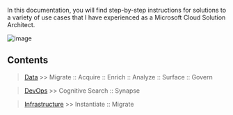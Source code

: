 In this documentation, you will find step-by-step instructions for solutions to a variety of use cases that I have experienced as a Microsoft Cloud Solution Architect.

![image](https://user-images.githubusercontent.com/44923999/185972867-64465cc3-0769-4045-bc5d-672f573854c7.png)

## Contents

> [Data](Data.md) >> Migrate :: Acquire :: Enrich :: Analyze :: Surface :: Govern

> [DevOps](DevOps.md) >> Cognitive Search :: Synapse

> [Infrastructure](Infrastructure.md) >> Instantiate :: Migrate
